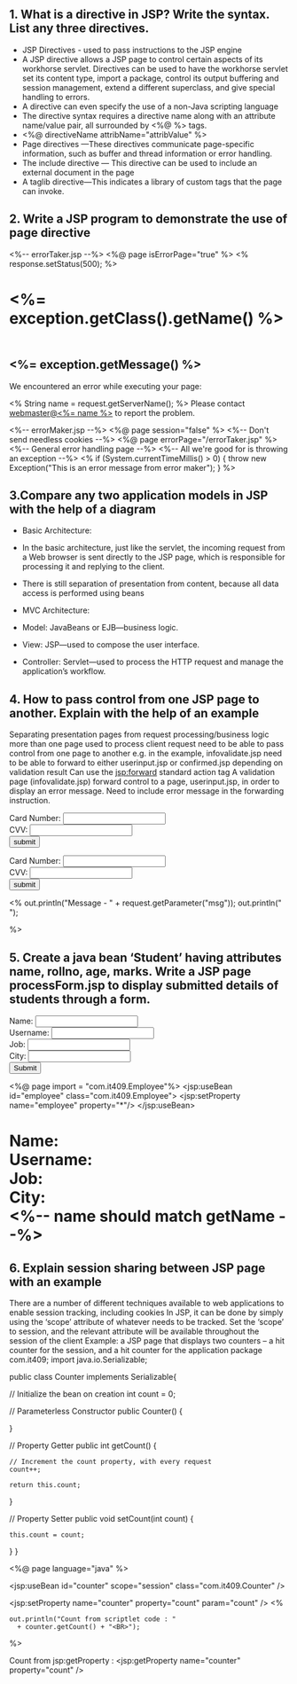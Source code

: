 ## 1.  What is a directive in JSP? Write the syntax. List any three directives.
* JSP Directives - used to pass instructions to the JSP engine
* A JSP directive allows a JSP page to control certain aspects of its workhorse servlet. Directives can be used to have the workhorse servlet set its content type, import a package, control its output buffering and session management, extend a different superclass, and give special handling to errors.
* A directive can even specify the use of a non-Java scripting language
* The directive syntax requires a directive name along with an attribute name/value pair, all surrounded by <%@ %> tags.
* <%@ directiveName attribName="attribValue" %>
*	Page directives —These directives communicate page-specific information, such as buffer and thread information or error handling.
*	The include directive — This directive can be used to include an external document in the page
*	A taglib directive—This indicates a library of custom tags that the page can invoke.

## 2. Write a JSP program to demonstrate the use of page directive

<%-- errorTaker.jsp --%>
<%@ page isErrorPage="true" %>
<% response.setStatus(500); %><HTML>
<HTML>
<HEAD><TITLE>Error: <%= exception.getClass().getName() %></TITLE></HEAD>
<BODY>
<H1>
<%= exception.getClass().getName() %>
</H1>
<H2>
</br>
<%= exception.getMessage() %>
</H2>
We encountered an error while executing your page:

<% String name = request.getServerName(); %>
Please contact <A HREF="mailto:webmaster@<%= name %>">webmaster@<%= name %></A>
to report the problem.
</BODY>
</HTML>

<%-- errorMaker.jsp --%>
<%@ page session="false" %> <%-- Don't send needless cookies --%>
<%@ page errorPage="/errorTaker.jsp" %> <%-- General error handling page --%>
<%-- All we're good for is throwing an exception --%>
<%
if (System.currentTimeMillis() > 0) {
throw new Exception("This is an error message from error maker");
}
%>

## 3.Compare any two application models in JSP with the help of a diagram	

* Basic Architecture:
* In the basic architecture, just like the servlet, the incoming request from a Web browser is sent directly to the JSP page, which is responsible for processing it and replying to the client. 
* There is still separation of presentation from content, because all data access is performed using beans
 

	
* MVC Architecture:
* Model: JavaBeans or EJB—business logic.
* View: JSP—used to compose the user interface.
* Controller: Servlet—used to process the HTTP request and manage the application’s workflow.
 
## 4. How to pass control from one JSP page to another. Explain with the help of an example

Separating presentation pages from request processing/business logic 
more than one page used to process client request 
need to be able to pass control from one page to another 
e.g. in the example, infovalidate.jsp need to be able to forward to either userinput.jsp or confirmed.jsp depending on validation result 
Can use the <jsp:forward> standard action tag 
A validation page (infovalidate.jsp) forward control to a page, userinput.jsp, in order to display an error message. Need to include error message in the forwarding instruction.
<html>
<head>	
<title>User Input JSP File</title>
</head>
<body>
<form action="infovalidate.jsp">
Card Number: <input type ="text" name="cnum">
<br/>
CVV: <input type="text" name="cvv">
<br/>
<input type ="submit" value ="submit">
</form>
</body>
</html><html>
<head>	
<title>User Input JSP File</title>
</head>
<body>
<form action="infovalidate.jsp">
Card Number: <input type ="text" name="cnum">
<br/>
CVV: <input type="text" name="cvv">
<br/>
<input type ="submit" value ="submit">
</form>

<%
out.println("Message - " + request.getParameter("msg"));
out.println("<br/>");

%>

</body>
</html>

<html>
<head>	
<title>Information Validation JSP File</title>
</head>
<body>
<jsp:forward page = "userinput.jsp"> 
<jsp:param name = "msg" value = "invalid credit card number"/> 
</jsp:forward> 

</body>
</html>

## 5. Create a java bean ‘Student’ having attributes name, rollno, age, marks. Write a JSP page    processForm.jsp to display submitted details of students through a form.
<form method="POST" action="processForm.jsp">
Name:    <input name="name"/> </br>
 Username:   <input name="username"/></br>
Job:   <input name="jobTitle"/></br>
   City: <input name="city"/></br>
<input type="submit">

<%@ page import = "com.it409.Employee"%>
<jsp:useBean id="employee" class="com.it409.Employee">
    <jsp:setProperty name="employee" property="*"/>
</jsp:useBean>
<HTML>
<HEAD><TITLE>Hello</TITLE></HEAD>
<BODY>
<H1>
Name:<jsp:getProperty name="employee" property="name" /> </br>
Username: <jsp:getProperty name="employee" property="username" /></br>
Job: <jsp:getProperty name="employee" property="jobTitle" /></br>
City: <jsp:getProperty name="employee" property="city" /></br>
<%-- name should match getName --%>
</H1>
</BODY>
</HTML>

## 6. Explain session sharing between JSP page with an example	
There are a number of different techniques available to web applications to enable session tracking, including cookies 
In JSP, it can be done by simply using the ‘scope’ attribute of whatever needs to be tracked. 
Set the ‘scope’ to session, and the relevant attribute will be available throughout the session of the client
Example: a JSP page that displays two counters – a hit counter for the session, and a hit counter for the application
package com.it409;
import java.io.Serializable;

public class Counter implements Serializable{

  // Initialize the bean on creation
  int count = 0;

  // Parameterless Constructor
  public Counter() {

  }

  // Property Getter
  public int getCount() {

    // Increment the count property, with every request
    count++;

    return this.count;
  }

  // Property Setter
  public void setCount(int count) {

    this.count = count;
  }
}

<HTML>
<HEAD>
</HEAD>
<BODY>
<%@ page language="java" %>

<jsp:useBean id="counter" scope="session" class="com.it409.Counter" />

<jsp:setProperty name="counter" property="count" param="count" />
<%

    out.println("Count from scriptlet code : "
      + counter.getCount() + "<BR>");

%>

Count from jsp:getProperty :
  <jsp:getProperty name="counter" property="count" /><BR>

</BODY>
</HTML>
<body>
<jsp:forward page = "userinput.jsp"> 
<jsp:param name = "msg" value = "invalid credit card number"/> 
</jsp:forward> 

</body>
</html>
